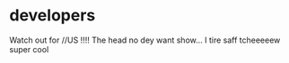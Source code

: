 # developers
Watch out for //</head>US !!!!
The head no dey want show... I tire saff
tcheeeeew
super cool
